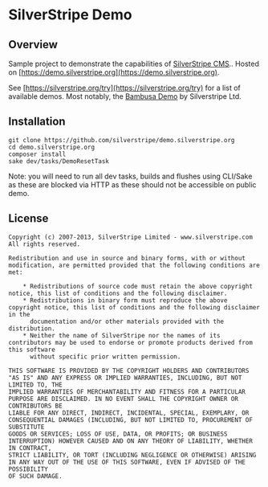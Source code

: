 # SilverStripe Demo

## Overview

Sample project to demonstrate the capabilities of
[SilverStripe CMS](http://www.silverstripe.org)..
Hosted on [https://demo.silverstripe.org](https://demo.silverstripe.org).

See [https://silverstripe.org/try](https://silverstripe.org/try) for a list of available demos.
Most notably, the [Bambusa Demo](https://github.com/silverstripe/bambusa-installer) by Silverstripe Ltd.

## Installation

	git clone https://github.com/silverstripe/demo.silverstripe.org
	cd demo.silverstripe.org
	composer install
	sake dev/tasks/DemoResetTask
	
Note: you will need to run all dev tasks, builds and flushes using CLI/Sake as these are blocked via HTTP 
as these should not be accessible on public demo.

## License ##

	Copyright (c) 2007-2013, SilverStripe Limited - www.silverstripe.com
	All rights reserved.

	Redistribution and use in source and binary forms, with or without modification, are permitted provided that the following conditions are met:

	    * Redistributions of source code must retain the above copyright notice, this list of conditions and the following disclaimer.
	    * Redistributions in binary form must reproduce the above copyright notice, this list of conditions and the following disclaimer in the 
	      documentation and/or other materials provided with the distribution.
	    * Neither the name of SilverStripe nor the names of its contributors may be used to endorse or promote products derived from this software 
	      without specific prior written permission.

	THIS SOFTWARE IS PROVIDED BY THE COPYRIGHT HOLDERS AND CONTRIBUTORS "AS IS" AND ANY EXPRESS OR IMPLIED WARRANTIES, INCLUDING, BUT NOT LIMITED TO, THE 
	IMPLIED WARRANTIES OF MERCHANTABILITY AND FITNESS FOR A PARTICULAR PURPOSE ARE DISCLAIMED. IN NO EVENT SHALL THE COPYRIGHT OWNER OR CONTRIBUTORS BE 
	LIABLE FOR ANY DIRECT, INDIRECT, INCIDENTAL, SPECIAL, EXEMPLARY, OR CONSEQUENTIAL DAMAGES (INCLUDING, BUT NOT LIMITED TO, PROCUREMENT OF SUBSTITUTE 
	GOODS OR SERVICES; LOSS OF USE, DATA, OR PROFITS; OR BUSINESS INTERRUPTION) HOWEVER CAUSED AND ON ANY THEORY OF LIABILITY, WHETHER IN CONTRACT, 
	STRICT LIABILITY, OR TORT (INCLUDING NEGLIGENCE OR OTHERWISE) ARISING IN ANY WAY OUT OF THE USE OF THIS SOFTWARE, EVEN IF ADVISED OF THE POSSIBILITY 
	OF SUCH DAMAGE.
